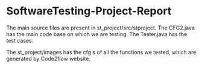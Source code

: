 # SoftwareTesting-Project-Report

The main source files are present in st_project/src/stproject.
The CFG2.java has the main code base on which we are testing. The Tester.java has the test cases. 

The st_project/images has the cfg s of all the functions we tested, which are generated by Code2flow website.   
